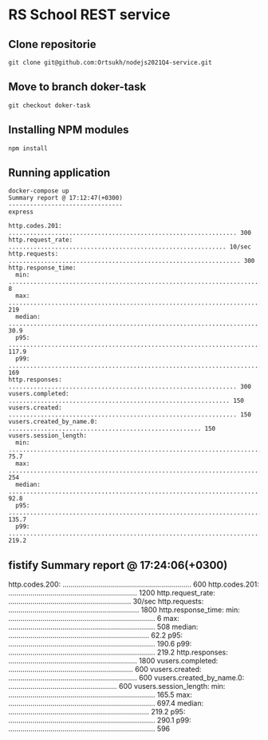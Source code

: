 # RS School REST service

## Clone repositorie
```
git clone git@github.com:Ortsukh/nodejs2021Q4-service.git
```
## Move to branch doker-task
```
git checkout doker-task
```
## Installing NPM modules

```
npm install
```

## Running application

```
docker-compose up       
Summary report @ 17:12:47(+0300)
--------------------------------
express 

http.codes.201: ................................................................ 300
http.request_rate: ............................................................. 10/sec
http.requests: ................................................................. 300
http.response_time:
  min: ......................................................................... 8
  max: ......................................................................... 219
  median: ...................................................................... 30.9
  p95: ......................................................................... 117.9
  p99: ......................................................................... 169
http.responses: ................................................................ 300
vusers.completed: .............................................................. 150
vusers.created: ................................................................ 150
vusers.created_by_name.0: ...................................................... 150
vusers.session_length:
  min: ......................................................................... 75.7
  max: ......................................................................... 254
  median: ...................................................................... 92.8
  p95: ......................................................................... 135.7
  p99: ......................................................................... 219.2
```
fistify
Summary report @ 17:24:06(+0300)
--------------------------------

http.codes.200: ................................................................ 600
http.codes.201: ................................................................ 1200
http.request_rate: ............................................................. 30/sec
http.requests: ................................................................. 1800
http.response_time:
  min: ......................................................................... 6
  max: ......................................................................... 508
  median: ...................................................................... 62.2
  p95: ......................................................................... 190.6
  p99: ......................................................................... 219.2
http.responses: ................................................................ 1800
vusers.completed: .............................................................. 600
vusers.created: ................................................................ 600
vusers.created_by_name.0: ...................................................... 600
vusers.session_length:
  min: ......................................................................... 165.5
  max: ......................................................................... 697.4
  median: ...................................................................... 219.2
  p95: ......................................................................... 290.1
  p99: ......................................................................... 596